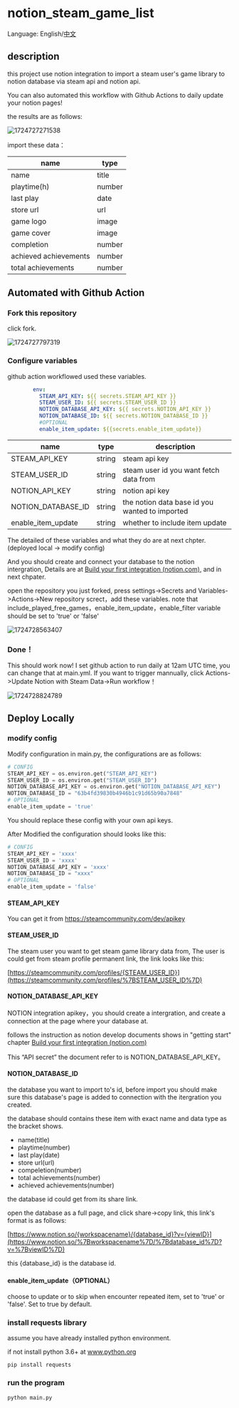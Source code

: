 # notion_steam_game_list

Language: English/[中文](./README_zh_cn.md)

## description

this project use notion integration to import a steam user's game library to notion database via steam api and notion api.

You can also automated this workflow with Github Actions to daily update your notion pages!

the results are as follows:

![1724727271538](./image/README_zh_cn/1724727271538.png)

import these data：

| name                        | type   |
| --------------------------- | ------ |
| name                        | title  |
| playtime(h)                 | number |
| last play                   | date   |
| store url                   | url    |
| game logo                   | image  |
| game cover                  | image  |
| completion                  | number |
| achieved achievements | number |
| total achievements    | number |

## Automated with Github Action

### Fork this repository

click fork.

![1724727797319](./image/README_zh_cn/1724727797319.png)

### Configure variables

github action workflowed used these variables.

```yaml
        env:
          STEAM_API_KEY: ${{ secrets.STEAM_API_KEY }}
          STEAM_USER_ID: ${{ secrets.STEAM_USER_ID }}
          NOTION_DATABASE_API_KEY: ${{ secrets.NOTION_API_KEY }}
          NOTION_DATABASE_ID: ${{ secrets.NOTION_DATABASE_ID }}
          #OPTIONAL
          enable_item_update: ${{secrets.enable_item_update}}
```

| name                      | type   | description                                    |
| ------------------------- | ------ | ---------------------------------------------- |
| STEAM_API_KEY             | string | steam api key                                  |
| STEAM_USER_ID             | string | steam user id you want fetch data from         |
| NOTION_API_KEY   | string | notion api key                                 |
| NOTION_DATABASE_ID        | string | the notion data base id you wanted to imported |
| enable_item_update        | string | whether to include item update                 |

The detailed of these variables and what they do are at next chpter.(deployed local -> modify config)

And you should create and connect your database to the notion intergration, Details are at [Build your first integration (notion.com)](https://developers.notion.com/docs/create-a-notion-integration), and in next chpater.

open the repository you just forked, press settings->Secrets and Variables->Actions->New repository screct，add these variables. note that include_played_free_games，enable_item_update，enable_filter variable should be set to 'true' or 'false'

![1724728563407](./image/README_zh_cn/1724728563407.png)

### Done！

This should work now! I set github action to run daily at 12am UTC time, you can change that at main.yml. If you want to trigger mannually, click Actions->Update Notion with Steam Data->Run workflow！

![1724728824789](./image/README_zh_cn/1724728824789.png)

## Deploy Locally

### modify config

Modify configuration in main.py, the configurations are as follows:

```python
# CONFIG
STEAM_API_KEY = os.environ.get("STEAM_API_KEY")
STEAM_USER_ID = os.environ.get("STEAM_USER_ID")
NOTION_DATABASE_API_KEY = os.environ.get("NOTION_DATABASE_API_KEY")
NOTION_DATABASE_ID = "63b4fd39830b4946b1c91d65b90a7848"
# OPTIONAL
enable_item_update = 'true'
```

You should replace these config with your own api keys.

After Modified the configuration should looks like this:

```python
# CONFIG
STEAM_API_KEY = 'xxxx'
STEAM_USER_ID = 'xxxx'
NOTION_DATABASE_API_KEY = 'xxxx'
NOTION_DATABASE_ID = "xxxx"
# OPTIONAL
enable_item_update = 'false'
```

#### STEAM_API_KEY

You can get it from https://steamcommunity.com/dev/apikey

#### STEAM_USER_ID

The steam user you want to get steam game library data from, The user is could get from steam profile permanent link, the link looks like this:

[https://steamcommunity.com/profiles/{STEAM_USER_ID}](https://steamcommunity.com/profiles/%7BSTEAM_USER_ID%7D)

#### NOTION_DATABASE_API_KEY

NOTION integration apikey，you should create a intergration, and create a connection at the page where your database at.

follows the instruction as notion develop documents shows in "getting start" chapter [Build your first integration (notion.com)](https://developers.notion.com/docs/create-a-notion-integration)

This “API secret”  the document refer to  is NOTION_DATABASE_API_KEY。

#### NOTION_DATABASE_ID

the database you want to import to's id, before import you should make sure this database's page is added to connection with the itergration you created.

the database should contains these item with exact name and data type as the bracket shows.

- name(title)
- playtime(number)
- last play(date)
- store url(url)
- compeletion(number)
- total achievements(number)
- achieved achievements(number)

the database id could get from its share link.

open the database as a full page, and click share->copy link, this link's format is as follows:

[https://www.notion.so/{workspacename}/{database_id}?v={viewID}](https://www.notion.so/%7Bworkspacename%7D/%7Bdatabase_id%7D?v=%7BviewID%7D)

this {database_id} is the database id.

#### enable_item_update（OPTIONAL）

choose to update or to skip when encounter repeated item, set to 'true' or 'false'. Set to true by default.

### install requests library

assume you have already installed python environment.

if not install python 3.6+ at www.python.org

```shell
pip install requests
```

### run the program

```
python main.py
```
